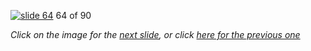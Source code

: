 [![slide 64](https://dl.dropboxusercontent.com/u/2977490/presentations/cookbook/64.jpg)](65.md)
64 of 90

_Click on the image for the [next slide](65.md), or click [here for the previous one](63.md)_